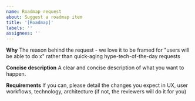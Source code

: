 ```yaml
---
name: Roadmap request
about: Suggest a roadmap item
title: '[Roadmap]'
labels: ''
assignees: ''
---
```


**Why**
The reason behind the request - we love it to be framed for "users will be able to do x" rather than quick-aging hype-tech-of-the-day requests

**Concise description**
A clear and concise description of what you want to happen.

**Requirements**
If you can, please detail the changes you expect in UX, user workflows, technology, architecture (if not, the reviewers will do it for you)
